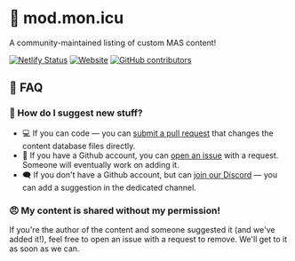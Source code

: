 # 📗 mod.mon.icu

A community-maintained listing of custom MAS content!

[![Netlify Status](https://api.netlify.com/api/v1/badges/c3388572-e1ed-41dc-9995-fe1fd2a1530b/deploy-status)](https://app.netlify.com/sites/mod-mon-icu/deploys)
[![Website](https://img.shields.io/website?url=https%3A%2F%2Fmod.mon.icu%2F)](https://mod.mon.icu/)
[![GitHub contributors](https://img.shields.io/github/contributors/friends-of-monika/mod-mon-icu)](https://github.com/Friends-of-Monika/mod-mon-icu/graphs/contributors)

## 📖 FAQ

### 🤔 How do I suggest new stuff?

-   💻 If you can code &mdash; you can [submit a pull request](CONTRIBUTING.md)
    that changes the content database files directly.
-   🙋 If you have a Github account, you can [open an issue](https://github.com/Friends-of-Monika/mod-mon-icu/issues/new/choose)
    with a request. Someone will eventually work on adding it.
-   🗨️ If you don't have a Github account, but can [join our Discord](https://mon.icu/discord)
    &mdash; you can add a suggestion in the dedicated channel.

### 😠 My content is shared without my permission!

If you're the author of the content and someone suggested it (and we've added it!),
feel free to open an issue with a request to remove. We'll get to it as soon as we can.
